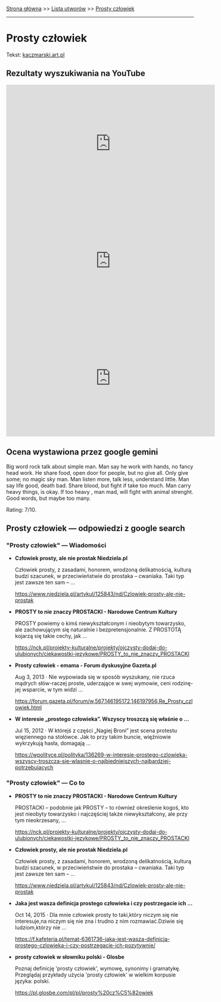 [Strona główna](../index.md) >> [Lista utworów](../list.md) >> [Prosty człowiek](477.md)

---

# Prosty człowiek

Tekst: [kaczmarski.art.pl](https://www.kaczmarski.art.pl/tworczosc/wiersze/prosty-czlowiek/)

## Rezultaty wyszukiwania na YouTube

<iframe width="560" height="315" src="https://www.youtube.com/embed/KDG2MiCsw44?si=IdontcarewhotheIRSsendsImnotpayingtaxes" title="YouTube video player" frameborder="0" allow="accelerometer; autoplay; clipboard-write; encrypted-media; gyroscope; picture-in-picture; web-share" referrerpolicy="strict-origin-when-cross-origin" allowfullscreen></iframe>

<iframe width="560" height="315" src="https://www.youtube.com/embed/eq-cc_niPjQ?si=IdontcarewhotheIRSsendsImnotpayingtaxes" title="YouTube video player" frameborder="0" allow="accelerometer; autoplay; clipboard-write; encrypted-media; gyroscope; picture-in-picture; web-share" referrerpolicy="strict-origin-when-cross-origin" allowfullscreen></iframe>

<iframe width="560" height="315" src="https://www.youtube.com/embed/1kDAFjNe2eM?si=IdontcarewhotheIRSsendsImnotpayingtaxes" title="YouTube video player" frameborder="0" allow="accelerometer; autoplay; clipboard-write; encrypted-media; gyroscope; picture-in-picture; web-share" referrerpolicy="strict-origin-when-cross-origin" allowfullscreen></iframe>

## Ocena wystawiona przez google gemini

Big word rock talk about simple man. Man say he work with hands, no fancy head work. He share food, open door for people, but no give all. Only give some; no magic sky man. Man listen more, talk less, understand little. Man say life good, death bad. Share blood, but fight if take too much. Man carry heavy things, is okay. If too heavy , man mad, will fight with animal strenght. Good words, but maybe too many.

Rating: 7/10.


## Prosty człowiek — odpowiedzi z google search

### "Prosty człowiek" — Wiadomości

- **Człowiek prosty, ale nie prostak  Niedziela.pl**

    Człowiek prosty, z zasadami, honorem, wrodzoną delikatnością, kulturą budzi szacunek, w przeciwieństwie do prostaka – cwaniaka. Taki typ jest zawsze ten sam – ... 

   <https://www.niedziela.pl/artykul/125843/nd/Czlowiek-prosty-ale-nie-prostak>
- **PROSTY to nie znaczy PROSTACKI - Narodowe Centrum Kultury**

    PROSTY powiemy o kimś niewykształconym i nieobytym towarzysko, ale zachowującym się naturalnie i bezpretensjonalnie. Z PROSTOTĄ kojarzą się takie cechy, jak ... 

   <https://nck.pl/projekty-kulturalne/projekty/ojczysty-dodaj-do-ulubionych/ciekawostki-jezykowe/PROSTY_to_nie_znaczy_PROSTACKI>
- **Prosty człowiek - emama - Forum dyskusyjne  Gazeta.pl**

    Aug 3, 2013  ·  Nie wypowiada się w sposób wyszukany, nie rzuca mądrych słów-raczej proste, uderzające w swej wymowie, ceni rodzinę-jej wsparcie, w tym widzi ... 

   <https://forum.gazeta.pl/forum/w,567,146195172,146197956,Re_Prosty_czlowiek.html>
- **W interesie „prostego człowieka”. Wszyscy troszczą się właśnie o ...**

    Jul 15, 2012  ·  W którejś z części „Nagiej Broni” jest scena protestu więziennego na stołówce. Jak to przy takim buncie, więźniowie wykrzykują hasła, domagają ... 

   <https://wpolityce.pl/polityka/136269-w-interesie-prostego-czlowieka-wszyscy-troszcza-sie-wlasnie-o-najbiedniejszych-najbardziej-potrzebujacych>

### "Prosty człowiek" — Co to

- **PROSTY to nie znaczy PROSTACKI - Narodowe Centrum Kultury**

    PROSTACKI – podobnie jak PROSTY – to również określenie kogoś, kto jest nieobyty towarzysko i najczęściej także niewykształcony, ale przy tym nieokrzesany, ... 

   <https://nck.pl/projekty-kulturalne/projekty/ojczysty-dodaj-do-ulubionych/ciekawostki-jezykowe/PROSTY_to_nie_znaczy_PROSTACKI>
- **Człowiek prosty, ale nie prostak  Niedziela.pl**

    Człowiek prosty, z zasadami, honorem, wrodzoną delikatnością, kulturą budzi szacunek, w przeciwieństwie do prostaka – cwaniaka. Taki typ jest zawsze ten sam – ... 

   <https://www.niedziela.pl/artykul/125843/nd/Czlowiek-prosty-ale-nie-prostak>
- **Jaka jest wasza definicja prostego człowieka i czy postrzegacie ich ...**

    Oct 14, 2015  ·  Dla mnie człowiek prosty to taki,który niczym się nie interesuje,na niczym się nie zna i trudno z nim rozmawiać.Dziwie się ludziom,którzy nie ... 

   <https://f.kafeteria.pl/temat-6361736-jaka-jest-wasza-definicja-prostego-czlowieka-i-czy-postrzegacie-ich-pozytywnie/>
- **prosty człowiek w słowniku polski - Glosbe**

    Poznaj definicję 'prosty człowiek', wymowę, synonimy i gramatykę. Przeglądaj przykłady użycia 'prosty człowiek' w wielkim korpusie języka: polski. 

   <https://pl.glosbe.com/pl/pl/prosty%20cz%C5%82owiek>

